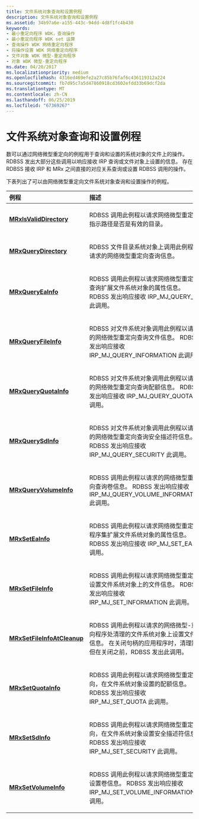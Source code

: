 ```yaml
---
title: 文件系统对象查询和设置例程
description: 文件系统对象查询和设置例程
ms.assetid: 34b97a6e-a155-443c-94dd-4d8f1fc4b430
keywords:
- 最小重定向程序 WDK，查询操作
- 最小重定向程序 WDK set 运算
- 查询操作 WDK 网络重定向程序
- 将操作设置 WDK 网络重定向程序
- 文件对象 WDK 微型-重定向程序
- 对象 WDK 微型-重定向程序
ms.date: 04/20/2017
ms.localizationpriority: medium
ms.openlocfilehash: 4316ed469efe2a27c85b76faf6c436119312a224
ms.sourcegitcommit: fb7d95c7a5d47860918cd3602efdd33b69dcf2da
ms.translationtype: MT
ms.contentlocale: zh-CN
ms.lasthandoff: 06/25/2019
ms.locfileid: "67369267"
---
```

# <a name="file-system-object-query-and-set-routines"></a>文件系统对象查询和设置例程


数可以通过网络微型重定向的例程用于查询和设置的系统对象的文件上的操作。 RDBSS 发出大部分这些调用以响应接收 IRP 查询或文件对象上设置的信息。 存在 RDBSS 接收 IRP 和 MRx 之间直接的对应关系查询或设置 RDBSS 调用的操作。

下表列出了可以由网络微型重定向文件系统对象查询和设置操作的例程。

<table>
<colgroup>
<col width="50%" />
<col width="50%" />
</colgroup>
<thead>
<tr class="header">
<th align="left">例程</th>
<th align="left">描述</th>
</tr>
</thead>
<tbody>
<tr class="odd">
<td align="left"><a href="https://docs.microsoft.com/windows-hardware/drivers/ddi/content/mrx/nc-mrx-pmrx_chkdir_calldown" data-raw-source="[&lt;strong&gt;MRxIsValidDirectory&lt;/strong&gt;](https://docs.microsoft.com/windows-hardware/drivers/ddi/content/mrx/nc-mrx-pmrx_chkdir_calldown)"><strong>MRxIsValidDirectory</strong></a></td>
<td align="left"><p>RDBSS 调用此例程以请求网络微型重定向指示路径是否是有效的目录。</p></td>
</tr>
<tr class="even">
<td align="left"><a href="https://docs.microsoft.com/windows-hardware/drivers/ifs/mrxquerydirectory" data-raw-source="[&lt;strong&gt;MRxQueryDirectory&lt;/strong&gt;](https://docs.microsoft.com/windows-hardware/drivers/ifs/mrxquerydirectory)"><strong>MRxQueryDirectory</strong></a></td>
<td align="left"><p>RDBSS 文件目录系统对象上调用此例程以请求的网络微型重定向查询信息。</p></td>
</tr>
<tr class="odd">
<td align="left"><a href="https://docs.microsoft.com/windows-hardware/drivers/ifs/mrxqueryeainfo" data-raw-source="[&lt;strong&gt;MRxQueryEaInfo&lt;/strong&gt;](https://docs.microsoft.com/windows-hardware/drivers/ifs/mrxqueryeainfo)"><strong>MRxQueryEaInfo</strong></a></td>
<td align="left"><p>RDBSS 调用此例程以请求网络微型重定向查询扩展文件系统对象的属性信息。 RDBSS 发出响应接收 IRP_MJ_QUERY_EA 此调用。</p></td>
</tr>
<tr class="even">
<td align="left"><a href="https://docs.microsoft.com/windows-hardware/drivers/ifs/mrxqueryfileinfo" data-raw-source="[&lt;strong&gt;MRxQueryFileInfo&lt;/strong&gt;](https://docs.microsoft.com/windows-hardware/drivers/ifs/mrxqueryfileinfo)"><strong>MRxQueryFileInfo</strong></a></td>
<td align="left"><p>RDBSS 对文件系统对象调用此例程以请求的网络微型重定向查询文件信息。 RDBSS 发出响应接收 IRP_MJ_QUERY_INFORMATION 此调用。</p></td>
</tr>
<tr class="odd">
<td align="left"><a href="https://docs.microsoft.com/windows-hardware/drivers/ifs/mrxqueryquotainfo" data-raw-source="[&lt;strong&gt;MRxQueryQuotaInfo&lt;/strong&gt;](https://docs.microsoft.com/windows-hardware/drivers/ifs/mrxqueryquotainfo)"><strong>MRxQueryQuotaInfo</strong></a></td>
<td align="left"><p>RDBSS 对文件系统对象调用此例程以请求的网络微型重定向查询配额信息。 RDBSS 发出响应接收 IRP_MJ_QUERY_QUOTA 此调用。</p></td>
</tr>
<tr class="even">
<td align="left"><a href="https://docs.microsoft.com/windows-hardware/drivers/ifs/mrxquerysdinfo" data-raw-source="[&lt;strong&gt;MRxQuerySdInfo&lt;/strong&gt;](https://docs.microsoft.com/windows-hardware/drivers/ifs/mrxquerysdinfo)"><strong>MRxQuerySdInfo</strong></a></td>
<td align="left"><p>RDBSS 对文件系统对象调用此例程以请求的网络微型重定向查询安全描述符信息。 RDBSS 发出响应接收 IRP_MJ_QUERY_SECURITY 此调用。</p></td>
</tr>
<tr class="odd">
<td align="left"><a href="https://docs.microsoft.com/windows-hardware/drivers/ifs/mrxqueryvolumeinfo" data-raw-source="[&lt;strong&gt;MRxQueryVolumeInfo&lt;/strong&gt;](https://docs.microsoft.com/windows-hardware/drivers/ifs/mrxqueryvolumeinfo)"><strong>MRxQueryVolumeInfo</strong></a></td>
<td align="left"><p>RDBSS 调用此例程以请求的网络微型重定向查询卷信息。 RDBSS 发出响应接收 IRP_MJ_QUERY_VOLUME_INFORMATION 此调用。</p></td>
</tr>
<tr class="even">
<td align="left"><a href="https://docs.microsoft.com/windows-hardware/drivers/ifs/mrxseteainfo" data-raw-source="[&lt;strong&gt;MRxSetEaInfo&lt;/strong&gt;](https://docs.microsoft.com/windows-hardware/drivers/ifs/mrxseteainfo)"><strong>MRxSetEaInfo</strong></a></td>
<td align="left"><p>RDBSS 调用此例程以请求网络微型重定向程序集扩展文件系统对象的属性信息。 RDBSS 发出响应接收 IRP_MJ_SET_EA 此调用。</p></td>
</tr>
<tr class="odd">
<td align="left"><a href="https://docs.microsoft.com/windows-hardware/drivers/ifs/mrxsetfileinfo" data-raw-source="[&lt;strong&gt;MRxSetFileInfo&lt;/strong&gt;](https://docs.microsoft.com/windows-hardware/drivers/ifs/mrxsetfileinfo)"><strong>MRxSetFileInfo</strong></a></td>
<td align="left"><p>RDBSS 调用此例程以请求网络微型重定向设置文件系统对象上的文件信息。 RDBSS 发出响应接收 IRP_MJ_SET_INFORMATION 此调用。</p></td>
</tr>
<tr class="even">
<td align="left"><a href="https://docs.microsoft.com/windows-hardware/drivers/ifs/mrxsetfileinfoatcleanup" data-raw-source="[&lt;strong&gt;MRxSetFileInfoAtCleanup&lt;/strong&gt;](https://docs.microsoft.com/windows-hardware/drivers/ifs/mrxsetfileinfoatcleanup)"><strong>MRxSetFileInfoAtCleanup</strong></a></td>
<td align="left"><p>RDBSS 调用此例程以请求的网络微型-重定向程序处清理的文件系统对象上设置文件的信息。 在关闭句柄的应用程序时，清理期间但在关闭之前，RDBSS 发出此调用。</p></td>
</tr>
<tr class="odd">
<td align="left"><a href="https://docs.microsoft.com/windows-hardware/drivers/ifs/mrxsetquotainfo" data-raw-source="[&lt;strong&gt;MRxSetQuotaInfo&lt;/strong&gt;](https://docs.microsoft.com/windows-hardware/drivers/ifs/mrxsetquotainfo)"><strong>MRxSetQuotaInfo</strong></a></td>
<td align="left"><p>RDBSS 调用此例程以请求网络微型重定向，在文件系统对象设置的配额信息。 RDBSS 发出响应接收 IRP_MJ_SET_QUOTA 此调用。</p></td>
</tr>
<tr class="even">
<td align="left"><a href="https://docs.microsoft.com/windows-hardware/drivers/ifs/mrxsetsdinfo" data-raw-source="[&lt;strong&gt;MRxSetSdInfo&lt;/strong&gt;](https://docs.microsoft.com/windows-hardware/drivers/ifs/mrxsetsdinfo)"><strong>MRxSetSdInfo</strong></a></td>
<td align="left"><p>RDBSS 调用此例程以请求网络微型重定向，在文件系统对象设置安全描述符信息。 RDBSS 发出响应接收 IRP_MJ_SET_SECURITY 此调用。</p></td>
</tr>
<tr class="odd">
<td align="left"><a href="https://docs.microsoft.com/windows-hardware/drivers/ifs/mrxsetvolumeinfo" data-raw-source="[&lt;strong&gt;MRxSetVolumeInfo&lt;/strong&gt;](https://docs.microsoft.com/windows-hardware/drivers/ifs/mrxsetvolumeinfo)"><strong>MRxSetVolumeInfo</strong></a></td>
<td align="left"><p>RDBSS 调用此例程以请求网络微型重定向设置卷信息。 RDBSS 发出响应接收 IRP_MJ_SET_VOLUME_INFORMATION 此调用。</p></td>
</tr>
</tbody>
</table>

 

 

 




